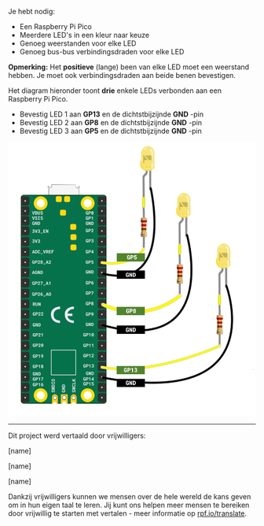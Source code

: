 Je hebt nodig:

+ Een Raspberry Pi Pico
+ Meerdere LED's in een kleur naar keuze
+ Genoeg weerstanden voor elke LED
+ Genoeg bus-bus verbindingsdraden voor elke LED

**Opmerking:** Het **positieve** (lange) been van elke LED moet een weerstand hebben. Je moet ook verbindingsdraden aan beide benen bevestigen.

Het diagram hieronder toont **drie** enkele LEDs verbonden aan een Raspberry Pi Pico.

+ Bevestig LED 1 aan **GP13** en de dichtstbijzijnde **GND** -pin
+ Bevestig LED 2 aan **GP8** en de dichtstbijzijnde **GND** -pin
+ Bevestig LED 3 aan **GP5** en de dichtstbijzijnde **GND** -pin

![Een diagram van een Raspberry Pi Pico bevestigd aan drie LED's.](images/multiple-leds.png)

***
Dit project werd vertaald door vrijwilligers:

[name]

[name]

[name]

Dankzij vrijwilligers kunnen we mensen over de hele wereld de kans geven om in hun eigen taal te leren. Jij kunt ons helpen meer mensen te bereiken door vrijwillig te starten met vertalen - meer informatie op [rpf.io/translate](https://rpf.io/translate).

